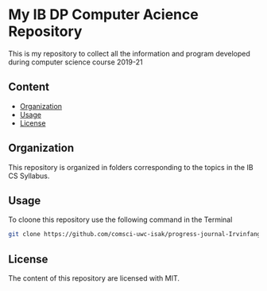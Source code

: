 My IB DP Computer Acience Repository
======================================

This is my repository to collect all the information and program developed during computer science course 2019-21

Content
-------
  * [Organization](#organization)
  * [Usage](#usage)
  * [License](#license)
  
 Organization
 -------------
 This repository is organized in folders corresponding to the topics in the IB CS Syllabus.
 
 Usage
 -------------
 To cloone this repository use the following command in the Terminal
 ```.sh
 git clone https://github.com/comsci-uwc-isak/progress-journal-Irvinfang.git
 ```
 
 License
 -------------
 The content of this repository are licensed with MIT.
